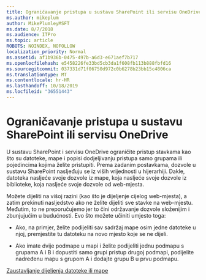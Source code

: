 ```yaml
---
title: Ograničavanje pristupa u sustavu SharePoint ili servisu OneDrive
ms.author: mikeplum
author: MikePlumleyMSFT
ms.date: 8/7/2018
ms.audience: ITPro
ms.topic: article
ROBOTS: NOINDEX, NOFOLLOW
localization_priority: Normal
ms.assetid: af1b936b-0475-497b-a6d3-e671aef7b717
ms.openlocfilehash: e5458226fe33bd5cb3da1f608fb113b888fbfd16
ms.sourcegitcommit: 037331d71f06750d972c0b6278b23bb15c4806ca
ms.translationtype: MT
ms.contentlocale: hr-HR
ms.lasthandoff: 10/18/2019
ms.locfileid: "36551443"
---
```

# <a name="restrict-access-in-sharepoint-or-onedrive"></a>Ograničavanje pristupa u sustavu SharePoint ili servisu OneDrive

U sustavu SharePoint i servisu OneDrive ograničite pristup stavkama kao što su datoteke, mape i popisi dodjeljivanju pristupa samo grupama ili pojedincima kojima želite pristupiti. Prema zadanim postavkama, dozvole u sustavu SharePoint nasljeđuju se iz viših vrijednosti u hijerarhiji. Dakle, datoteka nasljeće svoje dozvole iz mape, koja nasljeće svoje dozvole iz biblioteke, koja nasljeće svoje dozvole od web-mjesta.
  
Možete dijeliti na višoj razini (kao što je dijeljenje cijelog web-mjesta), a zatim prekinuti nasljedstvo ako ne želite dijeliti sve stavke na web-mjestu. Međutim, to ne preporučujemo jer to čini održavanje dozvole složenijim i zbunjujućim u budućnosti. Evo što možete učiniti umjesto toga:
  
- Ako, na primjer, želite podijeliti sav sadržaj mape osim jedne datoteke u njoj, premjestite tu datoteku na novo mjesto koje se ne dijeli.
    
- Ako imate dvije podmape u mapi i želite podijeliti jednu podmapu s grupama A i B i dopustiti samo grupi pristup drugoj podmapi, podijelite nadređenu mapu s grupom A i dodajte grupu B u prvu podmapu.
    
[Zaustavljanje dijeljenja datoteke ili mape](https://go.microsoft.com/fwlink/?linkid=2008861)
  

